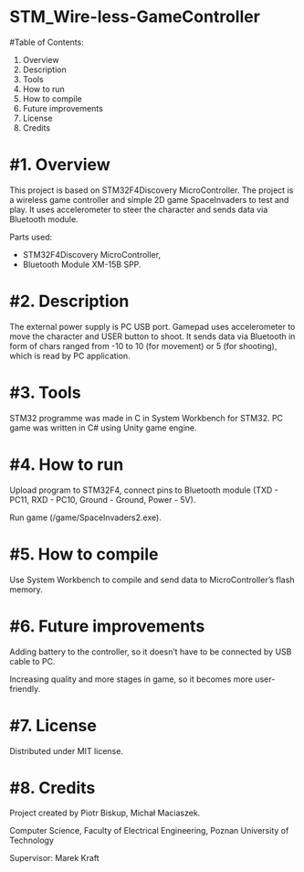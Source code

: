 # STM_Wire-less-GameController

#Table of Contents:
1.	Overview
2.	Description
3.	Tools
4.	How to run
5.	How to compile
6.	Future improvements
7.	License
8.	Credits


<h1>#1. Overview</h1>

  This project is based on STM32F4Discovery MicroController. The project is a wireless game controller and simple 2D game SpaceInvaders to test and play. It uses accelerometer to steer the character and sends data via Bluetooth module.

Parts used:
- STM32F4Discovery MicroController,
- Bluetooth Module XM-15B SPP.

<h1>#2.	Description</h1>

The external power supply is PC USB port. Gamepad uses accelerometer to move the character and USER button to shoot. It sends data via Bluetooth  in form of chars ranged from -10 to 10 (for movement) or 5 (for shooting), which is read by PC application. 

<h1>#3.	Tools</h1>

STM32 programme was made in C in System Workbench for STM32.
PC game was written in C# using Unity game engine. 

<h1>#4.	How to run</h1>

Upload program to STM32F4, connect pins to Bluetooth module (TXD - PC11, RXD - PC10, Ground - Ground, Power - 5V). 

Run game (/game/SpaceInvaders2.exe).

<h1>#5.	How to compile</h1>

Use System Workbench to compile and send data to MicroController’s flash memory.

<h1>#6.	Future improvements</h1>

Adding battery to the controller, so it doesn’t have to be connected by USB cable to PC.

Increasing quality and more stages in game, so it becomes more user-friendly.

<h1>#7.	License</h1>

Distributed under MIT license.

<h1>#8.	Credits</h1>

Project created by Piotr Biskup, Michał Maciaszek.

Computer Science, Faculty of Electrical Engineering, Poznan University of Technology

Supervisor: Marek Kraft
	
